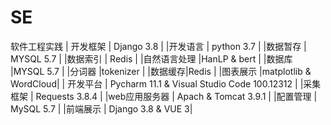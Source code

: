 # SE
软件工程实践
| 开发框架   | Django 3.8   |
|开发语言 | python 3.7 |
|数据暂存 | MYSQL 5.7 |
|数据索引 | Redis |
|自然语言处理  |HanLP & bert  |
|数据库 |MYSQL 5.7 |
|分词器   |tokenizer   |
|数据缓存|Redis |
|图表展示 |matplotlib & WordCloud|
| 开发平台   | Pycharm 11.1  & Visual Studio Code 100.12312 |
|采集框架 | Requests 3.8.4 |
|web应用服务器 | Apach & Tomcat 3.9.1 |
|配置管理 |  MySQL 5.7 |
|前端展示  | Django 3.8 & VUE 3|

